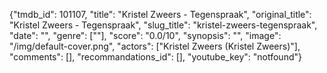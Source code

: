 {"tmdb_id": 101107, "title": "Kristel Zweers - Tegenspraak", "original_title": "Kristel Zweers - Tegenspraak", "slug_title": "kristel-zweers-tegenspraak", "date": "", "genre": [""], "score": "0.0/10", "synopsis": "", "image": "/img/default-cover.png", "actors": ["Kristel Zweers (Kristel Zweers)"], "comments": [], "recommandations_id": [], "youtube_key": "notfound"}